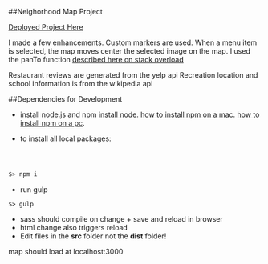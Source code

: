 ##Neighorhood Map Project

[Deployed Project Here](http://andrewtdunn.com/_fortgreenemap/)

I made a few enhancements. Custom markers are used. When a menu item is selected, the map moves center the selected image on the map.
I used the panTo function [described here on stack overload](http://stackoverflow.com/questions/9335150/slow-down-google-panto-function/31203045)

Restaurant reviews are generated from the yelp api
Recreation location and school information is from the wikipedia api

##Dependencies for Development

- install node.js and npm
[install node](https://nodejs.org/en/).
[how to install npm on a mac](http://blog.teamtreehouse.com/install-node-js-npm-mac).
[how to install npm on a pc](http://blog.teamtreehouse.com/install-node-js-npm-windows).

- to install all local packages:
```bash



$> npm i


```
- run gulp
```
$> gulp
```
- sass should compile on change + save and reload in browser
- html change also triggers reload
- Edit files in the **src** folder not the **dist** folder!

map should load at localhost:3000

